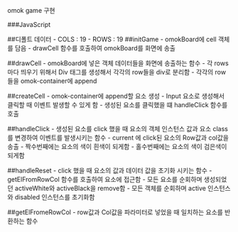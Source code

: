 omok game 구현

###JavaScript

  ##디폴트 데이터
    - COLS : 19
    - ROWS : 19
  ##initGame
    - omokBoard에 cell 객체를 담음
    - drawCell 함수를 호출하여 omokBoard를 화면에 송출

  ##drawCell
    - omokBoard에 넣은 객체 데이터들을 화면에 송출하는 함수
    - 각 rows 마다 띄우기 위해서 Div 태그를 생성해서 각각의 row들을 div로 분리함
    - 각각의 row들을 omok-container에 append

  ##createCell
    - omok-container에 append할 요소 생성
    - Input 요소로 생성해서 클릭할 때 이벤트 발생할 수 있게 함
    - 생성된 요소를 클릭했을 떄 handleClick 함수를 호출

  ##handleClick
    - 생성된 요소를 click 했을 때 요소의 객체 인스턴스 값과 요소 class를 변경하여 이벤트를 발생시키는 함수
    - current 에 click된 요소의 Row값과 col값을 송출
    - 짝수번째에는 요소의 색이 흰색이 되게함
    - 홀수번째에는 요소의 색이 검은색이 되게함

  ##handleReset
    - click 했을 때 요소의 값과 데이터 값을 초기화 시키는 함수
    - getElFromRowCol 함수를 호출하여 요소에 접근함
    - 모든 요소를 순회하며 생성되었던 activeWhite와 activeBlack을 remove함
    - 모든 객체를 순회하며 active 인스턴스와 disabled 인스턴스를 초기화함
    
  ##getElFromeRowCol
    - row값과 Col값을 파라미터로 넣었을 때 일치하는 요소를 반환하는 함수
    